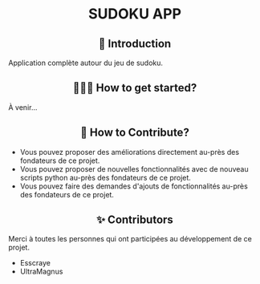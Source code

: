 <h1 style="text-align: center;">SUDOKU APP</h1>

<h2 style="text-align: center;"> 📑 Introduction </h2>

Application complète autour du jeu de sudoku.

<h2 style="text-align: center;"> 👨🏻‍💻 How to get started? </h2>

À venir...

<h2 style="text-align: center;"> 📝 How to Contribute? </h2>  

- Vous pouvez proposer des améliorations directement au-près des fondateurs de ce projet.
- Vous pouvez proposer de nouvelles fonctionnalités avec de nouveau scripts python au-près des fondateurs de ce projet.
- Vous pouvez faire des demandes d'ajouts de fonctionnalités au-près des fondateurs de ce projet.

<h2 style="text-align: center;"> ✨ Contributors </h2>

Merci à toutes les personnes qui ont participées au développement de ce projet.
- Esscraye
- UltraMagnus